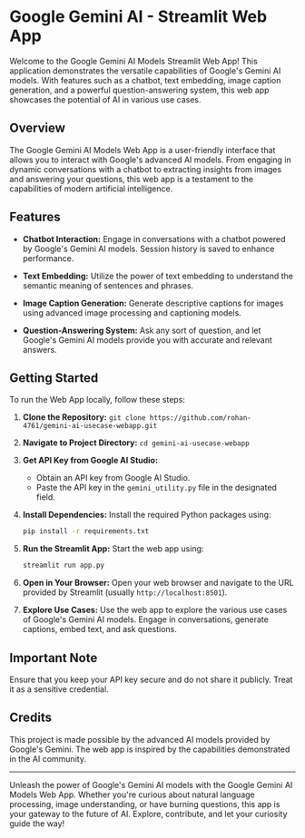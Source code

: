 # Google Gemini AI - Streamlit Web App

Welcome to the Google Gemini AI Models Streamlit Web App! This application demonstrates the versatile capabilities of Google's Gemini AI models. With features such as a chatbot, text embedding, image caption generation, and a powerful question-answering system, this web app showcases the potential of AI in various use cases.

## Overview

The Google Gemini AI Models Web App is a user-friendly interface that allows you to interact with Google's advanced AI models. From engaging in dynamic conversations with a chatbot to extracting insights from images and answering your questions, this web app is a testament to the capabilities of modern artificial intelligence.

## Features

- **Chatbot Interaction:** Engage in conversations with a chatbot powered by Google's Gemini AI models. Session history is saved to enhance performance.

- **Text Embedding:** Utilize the power of text embedding to understand the semantic meaning of sentences and phrases.

- **Image Caption Generation:** Generate descriptive captions for images using advanced image processing and captioning models.

- **Question-Answering System:** Ask any sort of question, and let Google's Gemini AI models provide you with accurate and relevant answers.

## Getting Started

To run the Web App locally, follow these steps:

1. **Clone the Repository:** `git clone https://github.com/rohan-4761/gemini-ai-usecase-webapp.git`

2. **Navigate to Project Directory:** `cd gemini-ai-usecase-webapp`

3. **Get API Key from Google AI Studio:**
   - Obtain an API key from Google AI Studio.
   - Paste the API key in the `gemini_utility.py` file in the designated field.

4. **Install Dependencies:** Install the required Python packages using:

   ```bash
   pip install -r requirements.txt
   ```

5. **Run the Streamlit App:** Start the web app using:

   ```bash
   streamlit run app.py
   ```

6. **Open in Your Browser:** Open your web browser and navigate to the URL provided by Streamlit (usually `http://localhost:8501`).

7. **Explore Use Cases:** Use the web app to explore the various use cases of Google's Gemini AI models. Engage in conversations, generate captions, embed text, and ask questions.

## Important Note

Ensure that you keep your API key secure and do not share it publicly. Treat it as a sensitive credential.

## Credits

This project is made possible by the advanced AI models provided by Google's Gemini. The web app is inspired by the capabilities demonstrated in the AI community.


---

Unleash the power of Google's Gemini AI models with the Google Gemini AI Models Web App. Whether you're curious about natural language processing, image understanding, or have burning questions, this app is your gateway to the future of AI. Explore, contribute, and let your curiosity guide the way!